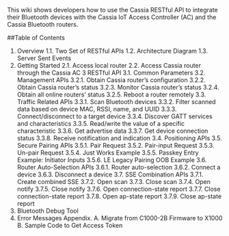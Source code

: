 This wiki shows developers how to use the Cassia RESTful API to integrate their Bluetooth devices with the Cassia IoT Access Controller (AC) and the Cassia Bluetooth routers.

##Table of Contents
1. Overview
   1.1. Two Set of RESTful APIs
   1.2. Architecture Diagram
   1.3. Server Sent Events
2. Getting Started
   2.1. Access local router
   2.2. Access Cassia router through the Cassia AC
3 RESTful API
   3.1. Common Parameters
   3.2. Management APIs
      3.2.1. Obtain Cassia router’s configuration
      3.2.2. Obtain Cassia router’s status
      3.2.3. Monitor Cassia router’s status
      3.2.4. Obtain all online routers’ status
      3.2.5. Reboot a router remotely
   3.3. Traffic Related APIs
      3.3.1. Scan Bluetooth devices
      3.3.2. Filter scanned data based on device MAC, RSSI, name, and UUID
      3.3.3. Connect/disconnect to a target device
      3.3.4. Discover GATT services and characteristics
      3.3.5. Read/write the value of a specific characteristic
      3.3.6. Get advertise data
      3.3.7. Get device connection status
      3.3.8. Receive notification and indication
   3.4. Positioning APIs
   3.5. Secure Pairing APIs
      3.5.1. Pair Request
      3.5.2. Pair-input Request
      3.5.3. Un-pair Request
      3.5.4. Just Works Example
      3.5.5. Passkey Entry Example: Initiator Inputs
      3.5.6. LE Legacy Pairing OOB Example
   3.6. Router Auto-Selection APIs
      3.6.1. Router auto-selection
      3.6.2. Connect a device
      3.6.3. Disconnect a device
   3.7. SSE Combination APIs
      3.7.1. Create combined SSE
      3.7.2. Open scan
      3.7.3. Close scan
      3.7.4. Open notify
      3.7.5. Close notify
      3.7.6. Open connection-state report
      3.7.7. Close connection-state report
      3.7.8. Open ap-state report
      3.7.9. Close ap-state report
4. Bluetooth Debug Tool
5. Error Messages
Appendix.
   A. Migrate from C1000-2B Firmware to X1000
   B. Sample Code to Get Access Token
